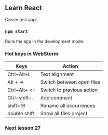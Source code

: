 ## Learn React

Create test app:

### `npm start`

Runs the app in the development mode.


### Hot keys in WebStorm
Keys | Action
--- | --- 
Ctrl+Alt+L | Text alignment
Alt + => | Switch between open files
Ctrl+Alt+ <= | Switch to previous action
Ctrl+shift+. | Add comment 
shift+f6 | Rename all occurrences
double shift  | Show all files project

### Next lesson 27